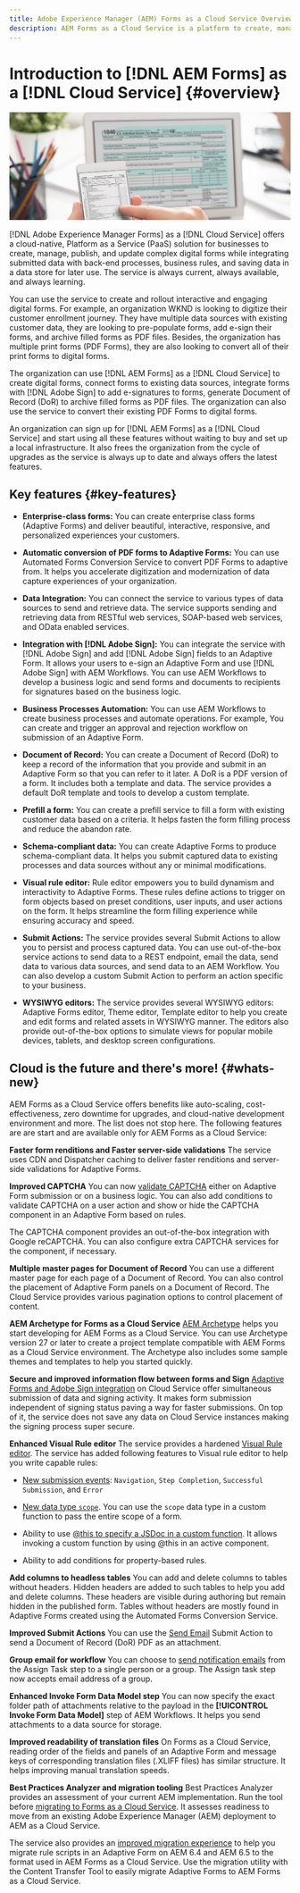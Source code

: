 ```yaml
---
title: Adobe Experience Manager (AEM) Forms as a Cloud Service Overview
description: AEM Forms as a Cloud Service is a platform to create, manage, publish enterprise-class forms and business processes.
---
```


# Introduction to [!DNL AEM Forms] as a [!DNL Cloud Service] {#overview}

![Journey from paper forms to digital forms](assets/forms-mobile-dekstop.png)

[!DNL Adobe Experience Manager Forms] as a [!DNL Cloud Service] offers a cloud-native, Platform as a Service (PaaS) solution for businesses to create, manage, publish, and update complex digital forms while integrating submitted data with back-end processes, business rules, and saving data in a data store for later use. The service is always current, always available, and always learning.

You can use the service to create and rollout  interactive and engaging digital forms. For example, an organization WKND is looking to digitize their customer enrollment journey. They have multiple data sources with existing customer data, they are looking to pre-populate forms, add e-sign their forms, and archive filled forms as PDF files. Besides, the organization has multiple print forms (PDF Forms), they are also looking to convert all of their print forms to digital forms.

The organization can use [!DNL AEM Forms] as a [!DNL Cloud Service] to create digital forms, connect forms to existing data sources, integrate forms with [!DNL Adobe Sign] to add e-signatures to forms, generate Document of Record (DoR) to archive filled forms as PDF files. The organization can also use the service to convert their existing PDF Forms to digital forms. 

An organization can sign up for [!DNL AEM Forms] as a [!DNL Cloud Service] and start using all these features without waiting to buy and set up a local infrastructure. It also frees the organization from the cycle of upgrades as the service is always up to date and always offers the latest features.  

## Key features {#key-features}

* **Enterprise-class forms:** You can create enterprise class forms (Adaptive Forms) and deliver beautiful, interactive, responsive, and personalized experiences your customers. <!-- These forms change behavior and appearance based on the underlying device. You can also use themes and templates with Adaptive Forms to mandate a uniform structure and appearance for all the forms of an organization or a department.-->  

* **Automatic conversion of PDF forms to Adaptive Forms:** You can use Automated Forms Conversion Service to convert PDF Forms to adaptive from. It helps you accelerate digitization and modernization of data capture experiences of your organization.

* **Data Integration:** You can connect the service to various types of data sources to send and retrieve data. The service supports sending and retrieving data from RESTful web services, SOAP-based web services, and OData enabled services.

* **Integration with [!DNL Adobe Sign]:** You can integrate the service with [!DNL Adobe Sign] and add [!DNL Adobe Sign] fields to an Adaptive Form. It allows your users to e-sign an Adaptive Form and use [!DNL Adobe Sign] with AEM Workflows. You can use AEM Workflows to develop a business logic and send forms and documents to recipients for signatures based on the business logic.

* **Business Processes Automation:** You can use AEM Workflows to create business processes and automate operations. For example, You can create and trigger an approval and rejection workflow on submission of an Adaptive Form. 

* **Document of Record:** You can create a Document of Record (DoR) to keep a record of the information that you provide and submit in an Adaptive Form so that you can refer to it later. A DoR is a PDF version of a form. It includes both a template and data. The service provides a default DoR template and tools to develop a custom template.

* **Prefill a form:** You can create a prefill service to fill a form with existing customer data based on a criteria. It helps fasten the form filling process and reduce the abandon rate.

* **Schema-compliant data:** You can create Adaptive Forms to produce schema-compliant data. It helps you submit captured data to existing processes and data sources without any or minimal modifications.

* **Visual rule editor:** Rule editor empowers you to build dynamism and interactivity to Adaptive Forms. These rules define actions to trigger on form objects based on preset conditions, user inputs, and user actions on the form. It helps  streamline the form filling experience while ensuring accuracy and speed.

* **Submit Actions:** The service provides several Submit Actions to allow you to persist and process captured data. You can use out-of-the-box service actions to send data to a REST endpoint, email the data, send data to various data sources, and send data to an AEM Workflow. You can also develop a custom Submit Action to perform an action specific to your business.

* **WYSIWYG editors:** The service provides several WYSIWYG editors: Adaptive Forms editor, Theme editor, Template editor to help you create and edit forms and related assets in WYSIWYG manner. The editors also provide out-of-the-box options to simulate views for popular mobile devices, tablets, and desktop screen configurations.

<!-- * **Emulators:** You can view an Adaptive Form in an in-built emulator. It helps you simulate how an Adaptive Form appears on different devices to an end user. It provides out-of-the-box options to simulate views for popular mobile devices, tablets, and desktop screen configurations. -->

## Cloud is the future and there's more! {#whats-new}

AEM Forms as a Cloud Service offers benefits like auto-scaling, cost-effectiveness, zero downtime for upgrades, and cloud-native development environment and more. The list does not stop here. The following features are are start and are available only for AEM Forms as a Cloud Service:

**Faster form renditions and Faster server-side validations**
The service uses CDN and Dispatcher caching to deliver faster renditions and server-side validations for Adaptive Forms.

**Improved CAPTCHA**
You can now [validate CAPTCHA](captcha-adaptive-forms.md) either on Adaptive Form submission or on a business logic. You can also add conditions to validate CAPTCHA on a user action and show or hide the CAPTCHA component in an Adaptive Form based on rules. 

The CAPTCHA component provides an out-of-the-box integration with Google reCAPTCHA. You can also configure extra CAPTCHA services for the component, if necessary.

**Multiple master pages for Document of Record**
You can use a different master page for each page of a Document of Record. You can also control the placement of Adaptive Form panels on a Document of Record. The Cloud Service provides various pagination options to control placement of content. 

**AEM Archetype for Forms as a Cloud Service**
[AEM Archetype](https://github.com/adobe/aem-project-archetype/releases/tag/aem-project-archetype-27) helps you start developing for AEM Forms as a Cloud Service. You can use Archetype version 27 or later to create a project template compatible with AEM Forms as a Cloud Service environment. The Archetype also includes some sample themes and templates to help you started quickly. 

**Secure and improved information flow between forms and Sign**
[Adaptive Forms and Adobe Sign integration](working-with-adobe-sign.md) on Cloud Service offer simultaneous submission of data and signing activity. It makes form submission independent of signing status paving a way for faster submissions. On top of it, the service does not save any data on Cloud Service instances making the signing process super secure.

**Enhanced Visual Rule editor**
The service provides a hardened [Visual Rule editor](rule-editor.md#visual-rule-editor). The service has added following features to Visual rule editor to help you write capable rules:

* [New submission events](working-with-adobe-sign.md#available-operator-types-and-events-in-rule-editor): `Navigation`, `Step Completion`, `Successful Submission`, and `Error`

* [New data type `scope`](rule-editor.md#custom-functions). You can use the `scope` data type in a custom function to pass the entire scope of a form.

* Ability to use [@this to specify a JSDoc in a custom function](rule-editor.md#custom-functions). It allows invoking a custom function by using @this in an active component.

* Ability to add conditions for property-based rules.

**Add columns to headless tables**
You can add and delete columns to tables without headers. Hidden headers are added to such tables to help you add and delete columns. These headers are visible during authoring but remain hidden in the published form. Tables without headers are mostly found in Adaptive Forms created using the Automated Forms Conversion Service.

**Improved Submit Actions**
You can use the [Send Email](configuring-submit-actions.md#send-email#send-email) Submit Action to send a Document of Record (DoR) PDF as an attachment. 

**Group email for workflow**
You can choose to [send notification emails](aem-forms-workflow-step-reference.md#assign-task-step) from the Assign Task step to a single person or a group. The Assign task step now accepts email address of a group.

**Enhanced Invoke Form Data Model step**
You can now specify the exact folder path of attachments relative to the payload in the **[!UICONTROL Invoke Form Data Model]** step of AEM Workflows. It helps you send attachments to a data source for storage.

**Improved readability of translation files**
On Forms as a Cloud Service, reading order of the fields and panels of an Adaptive Form and message keys of corresponding translation files (.XLIFF files) has similar structure. It helps improving manual translation speeds.

**Best Practices Analyzer and migration tooling**
Best Practices Analyzer provides an assessment of your current AEM implementation. Run the tool before [migrating to Forms as a Cloud Service](migrate-to-forms-as-a-cloud-service.md). It  assesses readiness to move from an existing Adobe Experience Manager (AEM) deployment to AEM as a Cloud Service.

The service also provides an [improved migration experience](migrate-to-forms-as-a-cloud-service.md) to help you migrate rule scripts in an Adaptive Form on AEM 6.4 and AEM 6.5 to the format used in AEM Forms as a Cloud Service. Use the migration utility with the Content Transfer Tool to easily migrate Adaptive Forms to AEM Forms as a Cloud Service.

